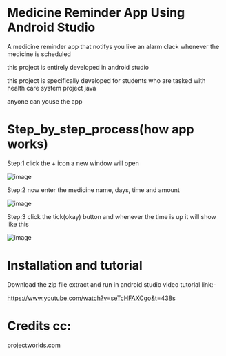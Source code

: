 # Medicine Reminder App Using Android Studio
A medicine reminder app that notifys you like an alarm clack whenever the medicine is scheduled

this project is entirely developed in android studio

this project is specifically developed  for students who are tasked with health care system project java

anyone can youse the app

# Step_by_step_process(how app works)
Step:1
click the + icon a new window will open

![image](https://user-images.githubusercontent.com/72004869/144087293-93ab4778-c805-4aab-b457-40d39e151b9b.png)

Step:2
now enter the medicine name, days, time and amount 

![image](https://user-images.githubusercontent.com/72004869/144087876-64ae4801-6ed4-4a37-b5ff-cbceb511945f.png)

Step:3 
click the tick(okay) button and whenever the time is up it will show like this

![image](https://user-images.githubusercontent.com/72004869/144089435-4ceb92b8-38d2-4d9d-8de7-df02c4833da2.png)

# Installation and tutorial 

Download the zip file extract and run in android studio
video tutorial link:-

https://www.youtube.com/watch?v=seTcHFAXCgo&t=438s

# Credits cc:

projectworlds.com
